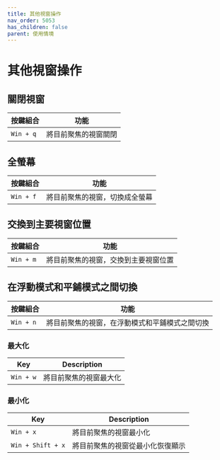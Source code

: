```yaml
---
title: 其他視窗操作
nav_order: 5053
has_children: false
parent: 使用情境
---
```



# 其他視窗操作


## 關閉視窗

| 按鍵組合 | 功能 |
| --- | --- |
| `Win + q` | 將目前聚焦的視窗關閉 |


## 全螢幕

| 按鍵組合 | 功能 |
| --- | --- |
| `Win + f` | 將目前聚焦的視窗，切換成全螢幕 |


## 交換到主要視窗位置

| 按鍵組合 | 功能 |
| --- | --- |
| `Win + m` | 將目前聚焦的視窗，交換到主要視窗位置 |


## 在浮動模式和平鋪模式之間切換

| 按鍵組合 | 功能 |
| --- | --- |
| `Win + n` | 將目前聚焦的視窗，在浮動模式和平鋪模式之間切換 |


### 最大化

| Key | Description |
| --- | --- |
| `Win + w` | 將目前聚焦的視窗最大化 |


### 最小化

| Key | Description |
| --- | --- |
| `Win + x` | 將目前聚焦的視窗最小化 |
| `Win + Shift + x` | 將目前聚焦的視窗從最小化恢復顯示 |
